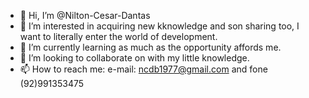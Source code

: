 - 👋 Hi, I’m @Nilton-Cesar-Dantas
- 👀 I’m interested in acquiring new kknowledge and son sharing too, I want to literally enter the world of development.
- 🌱 I’m currently learning as much as the opportunity affords me.
- 💞️ I’m looking to collaborate on with my little knowledge.
- 📫 How to reach me: e-mail: ncdb1977@gmail.com and fone (92)991353475

<!---
Nilton-Cesar-Dantas/Nilton-Cesar-Dantas is a ✨ special ✨ repository because its `README.md` (this file) appears on your GitHub profile.
You can click the Preview link to take a look at your changes.
--->
